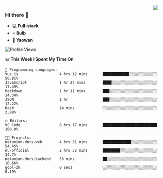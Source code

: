 <img  align="right" src="https://github-readme-stats.vercel.app/api?username=LolipopJ&show_icons=true&count_private=true&hide_title=true&include_all_commits=true&theme=vue">

### Hi there 👋

- :computer: **Full-stack**
- :star: **Bulb**
- :pill: **Yaowan**

<!--START_SECTION:waka-->
![Profile Views](http://img.shields.io/badge/Profile%20Views-3-blue)

📊 **This Week I Spent My Time On** 

```text
💬 Programming Languages: 
Vue.js                   4 hrs 12 mins       ████████████░░░░░░░░░░░░░   50.81% 
JavaScript               1 hr 27 mins        ████░░░░░░░░░░░░░░░░░░░░░   17.49% 
Markdown                 1 hr 11 mins        ███░░░░░░░░░░░░░░░░░░░░░░   14.34% 
JSON                     1 hr                ███░░░░░░░░░░░░░░░░░░░░░░   12.22% 
Bash                     14 mins             ░░░░░░░░░░░░░░░░░░░░░░░░░   2.89%

🔥 Editors: 
VS Code                  8 hrs 17 mins       █████████████████████████   100.0%

🐱‍💻 Projects: 
netunion-dnrs-web        4 hrs 31 mins       █████████████░░░░░░░░░░░░   54.45% 
nu-official              2 hrs 52 mins       ████████░░░░░░░░░░░░░░░░░   34.7% 
netunion-dnrs-backend    53 mins             ██░░░░░░░░░░░░░░░░░░░░░░░   10.66% 
gopl-zh                  0 secs              ░░░░░░░░░░░░░░░░░░░░░░░░░   0.19%

```


<!--END_SECTION:waka-->
